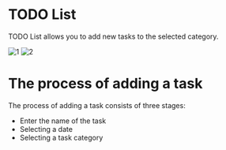 # TODO List

TODO List allows you to add new tasks to the selected category.

![1](https://user-images.githubusercontent.com/56321158/75578747-b5b52b00-5a64-11ea-89c9-b162561cf38e.png) ![2](https://user-images.githubusercontent.com/56321158/75578878-fa40c680-5a64-11ea-8585-63b8b165b48d.png)

# The process of adding a task
The process of adding a task consists of three stages:

* Enter the name of the task
* Selecting a date
* Selecting a task category
